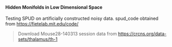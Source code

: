 #### Hidden Monifolds in Low Dimensional Space
Testing SPUD on artificially constructed noisy data.
spud_code obtained from https://fietelab.mit.edu/code/

> Download Mouse28-140313 session data from https://crcns.org/data-sets/thalamus/th-1

